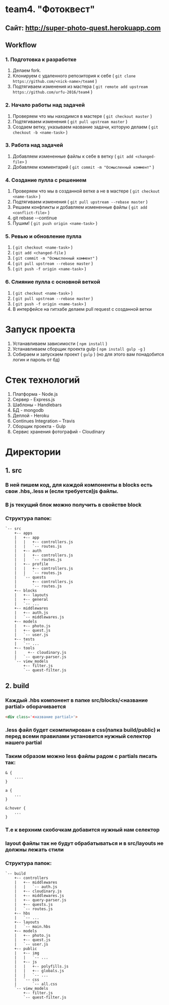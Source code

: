 # team4. "Фотоквест"

## Сайт: http://super-photo-quest.herokuapp.com
## Workflow

### 1. Подготовка к разработке
1. Делаем fork.
2. Клонируем с удаленного репозитория к себе ( `git clone https://github.com/<nick-name>/team4` )
3. Подтягиваем изменения из мастера ( `git remote add upstream https://github.com/urfu-2016/team4` )

### 2. Начало работы над задачей
1. Проверяем что мы находимся в мастере ( `git checkout master` )
2. Подтягиваем изменения ( `git pull upstream master` )
3. Создаем ветку, указываем название задачи, которую делаем ( `git checkout -b <name-task>` )

### 3. Работа над задачей
1. Добавляем измененные файлы к себе в ветку ( `git add <changed-file>` )
2. Добавляем комментарий ( `git commit -m "Осмысленный коммент"` )

### 4. Создание пулла с решением
1. Проверяем что мы в созданной ветке а не в мастере ( `git checkout <name-task>` )
2. Подтягиваем изменения ( `git pull upstream --rebase master` )
3. Решаем конфликты и добавляем измененные файлы ( `git add <conflict-file>` )
4. git rebase --continue
5. Пушим! ( `git push origin <name-task>` )

### 5. Ревью и обновление пулла
1. ( `git checkout <name-task>` )
2. ( `git add <changed-file` )
3. ( `git commit -m "Осмысленный коммент"` )
4. ( `git pull upstream --rebase master` )
5. ( `git push -f origin <name-task>` )

### 6. Слияние пулла с основной веткой
1. ( `git checkout <name-task>` )
2. ( `git pull upstream --rebase master` )
3. ( `git push -f origin <name-task>` )
4. В интерфейсе на гитхабе делаем pull request с созданной ветки

# Запуск проекта
1. Устанавливаем зависимости ( `npm install` )
2. Устанавливаем сборщик проекта gulp ( `npm install gulp -g` )
3. Собираем и запускаем проект ( `gulp` ) (но для этого вам понадобится логин и пароль от бд)

# Стек технологий
1. Платформа - Node.js
2. Сервер - Express.js
3. Шаблоны - Handlebars
4. БД - mongodb
5. Деплой - Heroku
6. Continues Integration – Travis
7. Сборщик проекта - Gulp
8. Сервис хранения фотографий - Cloudinary

# Директории

## 1. src
### В ней пишем код, для каждой компоненты в blocks есть свои .hbs,.less и (если требуется)js файлы.
### В js текущий блок можно получить в свойстве block
### Структура папок:
```
`-- src
    +-- apps
    |   +-- app
    |   |   +-- controllers.js
    |   |   `-- routes.js
    |   +-- auth
    |   |   +-- controllers.js
    |   |   `-- routes.js
    |   +-- profile
    |   |   +-- controllers.js
    |   |   `-- routes.js
    |   `-- quests
    |       +-- controllers.js
    |       `-- routes.js
    +-- blocks
    |   +-- layouts
    |   +-- general
    |   `-- ...
    +-- middlewares
    |   +-- auth.js
    |   `-- middlewares.js
    +-- models
    |   +-- photo.js
    |   +-- quest.js
    |   `-- user.js
    +-- tests
    |   `-- ...
    +-- tools
    |	  +-- cloudinary.js
    |   `-- query-parser.js
    `-- view_models
        +-- filter.js
        `-- quest-filter.js

```
  
## 2. build
### Каждый .hbs компонент в папке src/blocks/<название partial> оборачивается
```html
<div class='<название partial>'>
```
### .less файл будет скомпилирован в css(папка build/public) и перед всеми правилами установится нужный селектор нашего partial
### Таким образом можно less файлы радом с partials писать так:
```
& {
    ....
}

a {
	...
}

&:hover {
	...
}
```
### Т.е к верхним скобочкам добавится нужный нам селектор
### layout файлы так не будут обрабатываться и в src/layouts не должны лежать стили
### Структура папок:
```
`-- build
    +-- controllers
    |   +-- middlewares
    |   |   `-- auth.js
    |   +-- cloudinary.js
    |	+-- middlewares.js
    |   +-- query-parser.js
    |   +-- quests.js
    |   `-- routes.js
    +-- hbs
    |   `-- ...
    +-- layouts
    |   `-- main.hbs
    +-- models
    |   +-- photo.js
    |   +-- quest.js
    |   `-- user.js
    +-- public
    |   +-- img
    |   |   `-- ...
    |   +-- js
    |   |   +-- polyfills.js
    |   |   +-- globals.js
    |   |   `-- ...
    |   `-- css
    |		`-- all.css
    `-- view_models
        +-- filter.js
        `-- quest-filter.js
```

